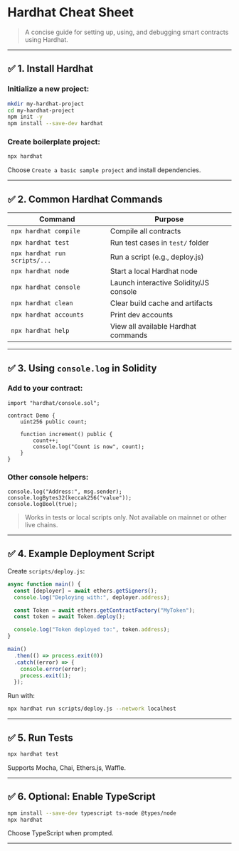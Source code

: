 # Hardhat Cheat Sheet

> A concise guide for setting up, using, and debugging smart contracts using Hardhat.

---

## ✅ 1. Install Hardhat

### Initialize a new project:

```bash
mkdir my-hardhat-project
cd my-hardhat-project
npm init -y
npm install --save-dev hardhat
```

### Create boilerplate project:

```bash
npx hardhat
```

Choose `Create a basic sample project` and install dependencies.

---

## ✅ 2. Common Hardhat Commands

| Command                       | Purpose                                |
| ----------------------------- | -------------------------------------- |
| `npx hardhat compile`         | Compile all contracts                  |
| `npx hardhat test`            | Run test cases in `test/` folder       |
| `npx hardhat run scripts/...` | Run a script (e.g., deploy.js)         |
| `npx hardhat node`            | Start a local Hardhat node             |
| `npx hardhat console`         | Launch interactive Solidity/JS console |
| `npx hardhat clean`           | Clear build cache and artifacts        |
| `npx hardhat accounts`        | Print dev accounts                     |
| `npx hardhat help`            | View all available Hardhat commands    |

---

## ✅ 3. Using `console.log` in Solidity

### Add to your contract:

```solidity
import "hardhat/console.sol";

contract Demo {
    uint256 public count;

    function increment() public {
        count++;
        console.log("Count is now", count);
    }
}
```

### Other console helpers:

```solidity
console.log("Address:", msg.sender);
console.logBytes32(keccak256("value"));
console.logBool(true);
```

> Works in tests or local scripts only. Not available on mainnet or other live chains.

---

## ✅ 4. Example Deployment Script

Create `scripts/deploy.js`:

```js
async function main() {
  const [deployer] = await ethers.getSigners();
  console.log("Deploying with:", deployer.address);

  const Token = await ethers.getContractFactory("MyToken");
  const token = await Token.deploy();

  console.log("Token deployed to:", token.address);
}

main()
  .then(() => process.exit(0))
  .catch((error) => {
    console.error(error);
    process.exit(1);
  });
```

Run with:

```bash
npx hardhat run scripts/deploy.js --network localhost
```

---

## ✅ 5. Run Tests

```bash
npx hardhat test
```

Supports Mocha, Chai, Ethers.js, Waffle.

---



## ✅ 6. Optional: Enable TypeScript

```bash
npm install --save-dev typescript ts-node @types/node
npx hardhat
```

Choose TypeScript when prompted.

---


